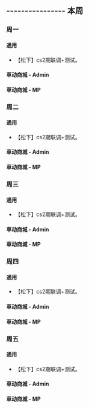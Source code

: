 ## ---------------- 本周

### 周一
#### 通用
* 【松下】cs2期联调+测试。
#### 草动商城 - Admin
#### 草动商城 - MP

### 周二
#### 通用
* 【松下】cs2期联调+测试。
#### 草动商城 - Admin
#### 草动商城 - MP

### 周三
#### 通用
* 【松下】cs2期联调+测试。
#### 草动商城 - Admin
#### 草动商城 - MP

### 周四
#### 通用
* 【松下】cs2期联调+测试。
#### 草动商城 - Admin
#### 草动商城 - MP

### 周五
#### 通用
* 【松下】cs2期联调+测试。
#### 草动商城 - Admin
#### 草动商城 - MP
